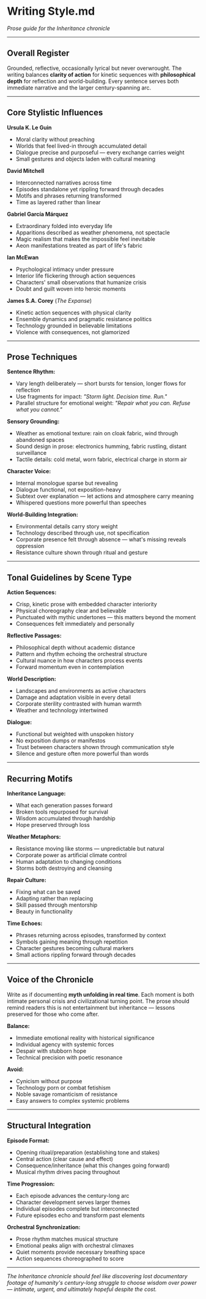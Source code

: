 # **Writing Style.md**

*Prose guide for the Inheritance chronicle*

---

## **Overall Register**

Grounded, reflective, occasionally lyrical but never overwrought. The writing balances **clarity of action** for kinetic sequences with **philosophical depth** for reflection and world-building. Every sentence serves both immediate narrative and the larger century-spanning arc.

---

## **Core Stylistic Influences**

**Ursula K. Le Guin**
- Moral clarity without preaching
- Worlds that feel lived-in through accumulated detail
- Dialogue precise and purposeful — every exchange carries weight
- Small gestures and objects laden with cultural meaning

**David Mitchell** 
- Interconnected narratives across time
- Episodes standalone yet rippling forward through decades
- Motifs and phrases returning transformed
- Time as layered rather than linear

**Gabriel García Márquez**
- Extraordinary folded into everyday life
- Apparitions described as weather phenomena, not spectacle
- Magic realism that makes the impossible feel inevitable
- Aeon manifestations treated as part of life's fabric

**Ian McEwan**
- Psychological intimacy under pressure
- Interior life flickering through action sequences
- Characters' small observations that humanize crisis
- Doubt and guilt woven into heroic moments

**James S.A. Corey** (*The Expanse*)
- Kinetic action sequences with physical clarity
- Ensemble dynamics and pragmatic resistance politics
- Technology grounded in believable limitations
- Violence with consequences, not glamorized

---

## **Prose Techniques**

**Sentence Rhythm:**
- Vary length deliberately — short bursts for tension, longer flows for reflection
- Use fragments for impact: *"Storm light. Decision time. Run."*
- Parallel structure for emotional weight: *"Repair what you can. Refuse what you cannot."*

**Sensory Grounding:**
- Weather as emotional texture: rain on cloak fabric, wind through abandoned spaces
- Sound design in prose: electronics humming, fabric rustling, distant surveillance
- Tactile details: cold metal, worn fabric, electrical charge in storm air

**Character Voice:**
- Internal monologue sparse but revealing
- Dialogue functional, not exposition-heavy
- Subtext over explanation — let actions and atmosphere carry meaning
- Whispered questions more powerful than speeches

**World-Building Integration:**
- Environmental details carry story weight
- Technology described through use, not specification
- Corporate presence felt through absence — what's missing reveals oppression
- Resistance culture shown through ritual and gesture

---

## **Tonal Guidelines by Scene Type**

**Action Sequences:**
- Crisp, kinetic prose with embedded character interiority
- Physical choreography clear and believable
- Punctuated with mythic undertones — this matters beyond the moment
- Consequences felt immediately and personally

**Reflective Passages:**
- Philosophical depth without academic distance
- Pattern and rhythm echoing the orchestral structure
- Cultural nuance in how characters process events
- Forward momentum even in contemplation

**World Description:**
- Landscapes and environments as active characters
- Damage and adaptation visible in every detail
- Corporate sterility contrasted with human warmth
- Weather and technology intertwined

**Dialogue:**
- Functional but weighted with unspoken history
- No exposition dumps or manifestos
- Trust between characters shown through communication style
- Silence and gesture often more powerful than words

---

## **Recurring Motifs**

**Inheritance Language:**
- What each generation passes forward
- Broken tools repurposed for survival
- Wisdom accumulated through hardship
- Hope preserved through loss

**Weather Metaphors:**
- Resistance moving like storms — unpredictable but natural
- Corporate power as artificial climate control
- Human adaptation to changing conditions
- Storms both destroying and cleansing

**Repair Culture:**
- Fixing what can be saved
- Adapting rather than replacing
- Skill passed through mentorship
- Beauty in functionality

**Time Echoes:**
- Phrases returning across episodes, transformed by context
- Symbols gaining meaning through repetition
- Character gestures becoming cultural markers
- Small actions rippling forward through decades

---

## **Voice of the Chronicle**

Write as if documenting **myth unfolding in real time**. Each moment is both intimate personal crisis and civilizational turning point. The prose should remind readers this is not entertainment but inheritance — lessons preserved for those who come after.

**Balance:**
- Immediate emotional reality with historical significance
- Individual agency with systemic forces
- Despair with stubborn hope
- Technical precision with poetic resonance

**Avoid:**
- Cynicism without purpose
- Technology porn or combat fetishism
- Noble savage romanticism of resistance
- Easy answers to complex systemic problems

---

## **Structural Integration**

**Episode Format:**
- Opening ritual/preparation (establishing tone and stakes)
- Central action (clear cause and effect)
- Consequence/inheritance (what this changes going forward)
- Musical rhythm drives pacing throughout

**Time Progression:**
- Each episode advances the century-long arc
- Character development serves larger themes
- Individual episodes complete but interconnected
- Future episodes echo and transform past elements

**Orchestral Synchronization:**
- Prose rhythm matches musical structure
- Emotional peaks align with orchestral climaxes
- Quiet moments provide necessary breathing space
- Action sequences choreographed to score

---

*The Inheritance chronicle should feel like discovering lost documentary footage of humanity's century-long struggle to choose wisdom over power — intimate, urgent, and ultimately hopeful despite the cost.*